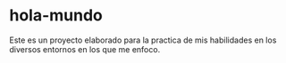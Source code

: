 # hola-mundo
Este es un proyecto elaborado para la practica de mis habilidades en los diversos entornos en los que me enfoco.
